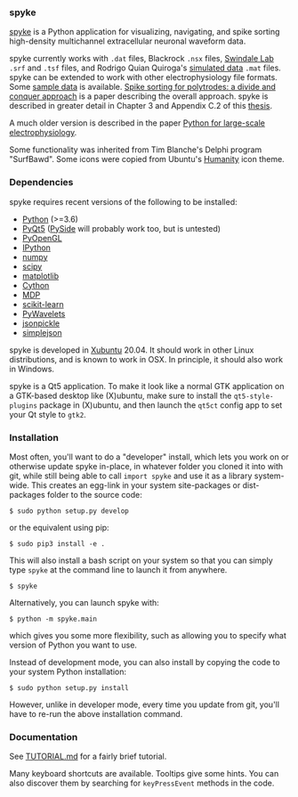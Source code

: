 ### spyke

[spyke](http://spyke.github.io) is a Python application for visualizing, navigating, and spike
sorting high-density multichannel extracellular neuronal waveform data.

spyke currently works with `.dat` files, Blackrock `.nsx` files, [Swindale
Lab](http://swindale.ecc.ubc.ca) `.srf` and `.tsf` files, and Rodrigo Quian Quiroga's
[simulated data](http://www.vis.caltech.edu/~rodri/Wave_clus/Simulator.zip) `.mat` files.
spyke can be extended to work with other electrophysiology file formats. Some [sample
data](http://swindale.ecc.ubc.ca/spyke) is available. [Spike sorting for polytrodes: a divide
and conquer approach](http://dx.doi.org/10.3389/fnsys.2014.00006) is a paper describing the
overall approach. spyke is described in greater detail in Chapter 3 and Appendix C.2 of this
[thesis](http://mspacek.github.io/mspacek_thesis.pdf).

A much older version is described in the paper
[Python for large-scale electrophysiology](http://www.frontiersin.org/Neuroinformatics/10.3389/neuro.11.009.2008/abstract).

Some functionality was inherited from Tim Blanche's Delphi program "SurfBawd". Some icons were
copied from Ubuntu's [Humanity](http://launchpad.net/humanity) icon theme.

### Dependencies

spyke requires recent versions of the following to be installed:

* [Python](http://python.org) (>=3.6)
* [PyQt5](http://www.riverbankcomputing.co.uk/software/pyqt)
  ([PySide](http://pyside.org) will probably work too, but is untested)
* [PyOpenGL](http://pyopengl.sourceforge.net)
* [IPython](http://ipython.org)
* [numpy](http://numpy.org)
* [scipy](http://scipy.org)
* [matplotlib](http://matplotlib.org)
* [Cython](http://cython.org)
* [MDP](http://mdp-toolkit.sourceforge.net)
* [scikit-learn](http://scikit-learn.org)
* [PyWavelets](http://www.pybytes.com/pywavelets)
* [jsonpickle](https://github.com/jsonpickle/jsonpickle)
* [simplejson](https://github.com/simplejson/simplejson)

spyke is developed in [Xubuntu](http://xubuntu.org) 20.04. It should work in other Linux
distributions, and is known to work in OSX. In principle, it should also work in Windows.

spyke is a Qt5 application. To make it look like a normal GTK application on a GTK-based
desktop like (X)ubuntu, make sure to install the `qt5-style-plugins` package in (X)ubuntu, and
then launch the `qt5ct` config app to set your Qt style to `gtk2`.

### Installation

Most often, you'll want to do a "developer" install, which lets you work on or otherwise
update spyke in-place, in whatever folder you cloned it into with git, while still being able
to call `import spyke` and use it as a library system-wide. This creates an egg-link in your
system site-packages or dist-packages folder to the source code:

```
$ sudo python setup.py develop
```

or the equivalent using pip:

```
$ sudo pip3 install -e .
```

This will also install a bash script on your system so that you can simply type `spyke` at the
command line to launch it from anywhere.

```
$ spyke
```

Alternatively, you can launch spyke with:

```
$ python -m spyke.main
```

which gives you some more flexibility, such as allowing you to specify what version of Python
you want to use.

Instead of development mode, you can also install by copying the code to your system Python
installation:

```
$ sudo python setup.py install
```

However, unlike in developer mode, every time you update from git, you'll have to re-run the
above installation command.

### Documentation

See [TUTORIAL.md](TUTORIAL.md) for a fairly brief tutorial.

Many keyboard shortcuts are available. Tooltips give some hints. You can also discover them by
searching for `keyPressEvent` methods in the code.
